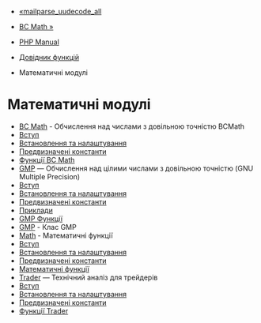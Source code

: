 - [«mailparse_uudecode_all](function.mailparse-uudecode-all.md)
- [BC Math »](book.bc.md)

- [PHP Manual](index.md)
- [Довідник функцій](funcref.md)
- Математичні модулі

# Математичні модулі

- [BC Math](book.bc.md) - Обчислення над числами з довільною
точністю BCMath
- [Вступ](intro.bc.md)
- [Встановлення та налаштування](bc.setup.md)
- [Предвизначені константи](bc.constants.md)
- [Функції BC Math](ref.bc.md)
- [GMP](book.gmp.md) — Обчислення над цілими числами з довільною
точністю (GNU Multiple Precision)
- [Вступ](intro.gmp.md)
- [Встановлення та налаштування](gmp.setup.md)
- [Предвизначені константи](gmp.constants.md)
- [Приклади](gmp.examples.md)
- [GMP Функції](ref.gmp.md)
- [GMP](class.gmp.md) - Клас GMP
- [Math](book.math.md) - Математичні функції
- [Вступ](intro.math.md)
- [Встановлення та налаштування](math.setup.md)
- [Предвизначені константи](math.constants.md)
- [Математичні функції](ref.math.md)
- [Trader](book.trader.md) — Технічний аналіз для трейдерів
- [Вступ](intro.trader.md)
- [Встановлення та налаштування](trader.setup.md)
- [Предвизначені константи](trader.constants.md)
- [Функції Trader](ref.trader.md)
